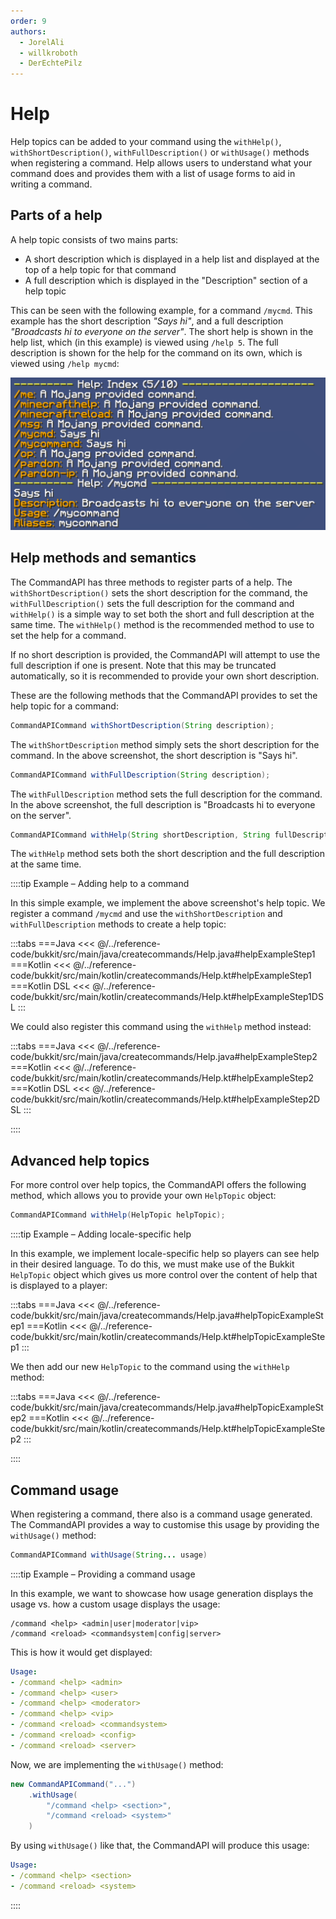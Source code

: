 ```yaml
---
order: 9
authors:
  - JorelAli
  - willkroboth
  - DerEchtePilz
---
```


# Help

Help topics can be added to your command using the `withHelp()`, `withShortDescription()`, `withFullDescription()` or `withUsage()` methods when registering a command. Help allows users to understand what your command does and provides them with a list of usage forms to aid in writing a command.

## Parts of a help

A help topic consists of two mains parts:

- A short description which is displayed in a help list and displayed at the top of a help topic for that command
- A full description which is displayed in the "Description" section of a help topic

This can be seen with the following example, for a command `/mycmd`. This example has the short description _"Says hi"_, and a full description _"Broadcasts hi to everyone on the server"_. The short help is shown in the help list, which (in this example) is viewed using `/help 5`. The full description is shown for the help for the command on its own, which is viewed using `/help mycmd`:

![help image](/images/help.png)

## Help methods and semantics

The CommandAPI has three methods to register parts of a help. The `withShortDescription()` sets the short description for the command, the `withFullDescription()` sets the full description for the command and `withHelp()` is a simple way to set both the short and full description at the same time. The `withHelp()` method is the recommended method to use to set the help for a command.

If no short description is provided, the CommandAPI will attempt to use the full description if one is present. Note that this may be truncated automatically, so it is recommended to provide your own short description.

These are the following methods that the CommandAPI provides to set the help topic for a command:

```java
CommandAPICommand withShortDescription(String description);
```

The `withShortDescription` method simply sets the short description for the command. In the above screenshot, the short description is "Says hi".

```java
CommandAPICommand withFullDescription(String description);
```

The `withFullDescription` method sets the full description for the command. In the above screenshot, the full description is "Broadcasts hi to everyone on the server".

```java
CommandAPICommand withHelp(String shortDescription, String fullDescription);
```

The `withHelp` method sets both the short description and the full description at the same time.

::::tip Example – Adding help to a command

In this simple example, we implement the above screenshot's help topic. We register a command `/mycmd` and use the `withShortDescription` and `withFullDescription` methods to create a help topic:

:::tabs
===Java
<<< @/../reference-code/bukkit/src/main/java/createcommands/Help.java#helpExampleStep1
===Kotlin
<<< @/../reference-code/bukkit/src/main/kotlin/createcommands/Help.kt#helpExampleStep1
===Kotlin DSL
<<< @/../reference-code/bukkit/src/main/kotlin/createcommands/Help.kt#helpExampleStep1DSL
:::

We could also register this command using the `withHelp` method instead:

:::tabs
===Java
<<< @/../reference-code/bukkit/src/main/java/createcommands/Help.java#helpExampleStep2
===Kotlin
<<< @/../reference-code/bukkit/src/main/kotlin/createcommands/Help.kt#helpExampleStep2
===Kotlin DSL
<<< @/../reference-code/bukkit/src/main/kotlin/createcommands/Help.kt#helpExampleStep2DSL
:::

::::

## Advanced help topics

For more control over help topics, the CommandAPI offers the following method, which allows you to provide your own `HelpTopic` object:

```java
CommandAPICommand withHelp(HelpTopic helpTopic);
```

::::tip Example – Adding locale-specific help

In this example, we implement locale-specific help so players can see help in their desired language. To do this, we must make use of the Bukkit `HelpTopic` object which gives us more control over the content of help that is displayed to a player:

:::tabs
===Java
<<< @/../reference-code/bukkit/src/main/java/createcommands/Help.java#helpTopicExampleStep1
===Kotlin
<<< @/../reference-code/bukkit/src/main/kotlin/createcommands/Help.kt#helpTopicExampleStep1
:::

We then add our new `HelpTopic` to the command using the `withHelp` method:

:::tabs
===Java
<<< @/../reference-code/bukkit/src/main/java/createcommands/Help.java#helpTopicExampleStep2
===Kotlin
<<< @/../reference-code/bukkit/src/main/kotlin/createcommands/Help.kt#helpTopicExampleStep2
:::

::::

## Command usage

When registering a command, there also is a command usage generated. The CommandAPI provides a way to customise this usage by providing the `withUsage()` method:

```java
CommandAPICommand withUsage(String... usage)
```

::::tip Example – Providing a command usage

In this example, we want to showcase how usage generation displays the usage vs. how a custom usage displays the usage:

```mccmd
/command <help> <admin|user|moderator|vip>
/command <reload> <commandsystem|config|server>
```

This is how it would get displayed:

```yaml
Usage:
- /command <help> <admin>
- /command <help> <user>
- /command <help> <moderator>
- /command <help> <vip>
- /command <reload> <commandsystem>
- /command <reload> <config>
- /command <reload> <server>
```

Now, we are implementing the `withUsage()` method:

```java
new CommandAPICommand("...")
    .withUsage(
        "/command <help> <section>",
        "/command <reload> <system>"
    )
```

By using `withUsage()` like that, the CommandAPI will produce this usage:

```yaml
Usage:
- /command <help> <section>
- /command <reload> <system>
```

::::